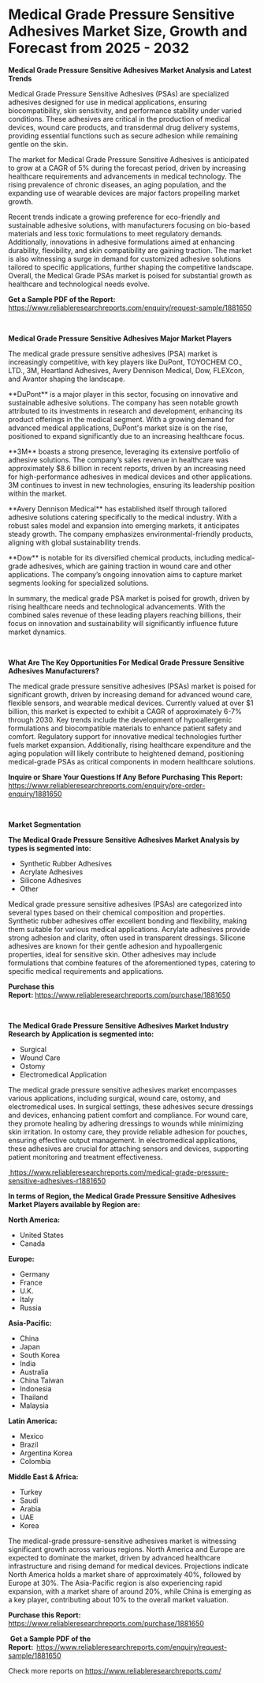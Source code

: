 <p><h1>Medical Grade Pressure Sensitive Adhesives Market Size, Growth and Forecast from 2025 - 2032</h1></p><p><strong>Medical Grade Pressure Sensitive Adhesives Market Analysis and Latest Trends</strong></p>
<p><p>Medical Grade Pressure Sensitive Adhesives (PSAs) are specialized adhesives designed for use in medical applications, ensuring biocompatibility, skin sensitivity, and performance stability under varied conditions. These adhesives are critical in the production of medical devices, wound care products, and transdermal drug delivery systems, providing essential functions such as secure adhesion while remaining gentle on the skin.</p><p>The market for Medical Grade Pressure Sensitive Adhesives is anticipated to grow at a CAGR of 5% during the forecast period, driven by increasing healthcare requirements and advancements in medical technology. The rising prevalence of chronic diseases, an aging population, and the expanding use of wearable devices are major factors propelling market growth. </p><p>Recent trends indicate a growing preference for eco-friendly and sustainable adhesive solutions, with manufacturers focusing on bio-based materials and less toxic formulations to meet regulatory demands. Additionally, innovations in adhesive formulations aimed at enhancing durability, flexibility, and skin compatibility are gaining traction. The market is also witnessing a surge in demand for customized adhesive solutions tailored to specific applications, further shaping the competitive landscape. Overall, the Medical Grade PSAs market is poised for substantial growth as healthcare and technological needs evolve.</p></p>
<p><strong>Get a Sample PDF of the Report:&nbsp;</strong> <a href="https://www.reliableresearchreports.com/enquiry/request-sample/1881650?utm_campaign=2146&utm_medium=2&utm_source=Github&utm_content=ia&utm_term=04022025&utm_id=medical-grade-pressure-sensitive-adhesives">https://www.reliableresearchreports.com/enquiry/request-sample/1881650</a></p>
<p>&nbsp;</p>
<p><strong>Medical Grade Pressure Sensitive Adhesives Major Market Players</strong></p>
<p><p>The medical grade pressure sensitive adhesives (PSA) market is increasingly competitive, with key players like DuPont, TOYOCHEM CO., LTD., 3M, Heartland Adhesives, Avery Dennison Medical, Dow, FLEXcon, and Avantor shaping the landscape.</p><p>**DuPont** is a major player in this sector, focusing on innovative and sustainable adhesive solutions. The company has seen notable growth attributed to its investments in research and development, enhancing its product offerings in the medical segment. With a growing demand for advanced medical applications, DuPont's market size is on the rise, positioned to expand significantly due to an increasing healthcare focus.</p><p>**3M** boasts a strong presence, leveraging its extensive portfolio of adhesive solutions. The company’s sales revenue in healthcare was approximately $8.6 billion in recent reports, driven by an increasing need for high-performance adhesives in medical devices and other applications. 3M continues to invest in new technologies, ensuring its leadership position within the market.</p><p>**Avery Dennison Medical** has established itself through tailored adhesive solutions catering specifically to the medical industry. With a robust sales model and expansion into emerging markets, it anticipates steady growth. The company emphasizes environmental-friendly products, aligning with global sustainability trends.</p><p>**Dow** is notable for its diversified chemical products, including medical-grade adhesives, which are gaining traction in wound care and other applications. The company’s ongoing innovation aims to capture market segments looking for specialized solutions.</p><p>In summary, the medical grade PSA market is poised for growth, driven by rising healthcare needs and technological advancements. With the combined sales revenue of these leading players reaching billions, their focus on innovation and sustainability will significantly influence future market dynamics.</p></p>
<p>&nbsp;</p>
<p><strong>What Are The Key Opportunities For Medical Grade Pressure Sensitive Adhesives Manufacturers?</strong></p>
<p><p>The medical grade pressure sensitive adhesives (PSAs) market is poised for significant growth, driven by increasing demand for advanced wound care, flexible sensors, and wearable medical devices. Currently valued at over $1 billion, this market is expected to exhibit a CAGR of approximately 6-7% through 2030. Key trends include the development of hypoallergenic formulations and biocompatible materials to enhance patient safety and comfort. Regulatory support for innovative medical technologies further fuels market expansion. Additionally, rising healthcare expenditure and the aging population will likely contribute to heightened demand, positioning medical-grade PSAs as critical components in modern healthcare solutions.</p></p>
<p><strong>Inquire or Share Your Questions If Any Before Purchasing This Report:</strong> <a href="https://www.reliableresearchreports.com/enquiry/pre-order-enquiry/1881650?utm_campaign=2146&utm_medium=2&utm_source=Github&utm_content=ia&utm_term=04022025&utm_id=medical-grade-pressure-sensitive-adhesives">https://www.reliableresearchreports.com/enquiry/pre-order-enquiry/1881650</a></p>
<p>&nbsp;</p>
<p><strong>Market Segmentation</strong></p>
<p><strong>The Medical Grade Pressure Sensitive Adhesives Market Analysis by types is segmented into:</strong></p>
<p><ul><li>Synthetic Rubber Adhesives</li><li>Acrylate Adhesives</li><li>Silicone Adhesives</li><li>Other</li></ul></p>
<p><p>Medical grade pressure sensitive adhesives (PSAs) are categorized into several types based on their chemical composition and properties. Synthetic rubber adhesives offer excellent bonding and flexibility, making them suitable for various medical applications. Acrylate adhesives provide strong adhesion and clarity, often used in transparent dressings. Silicone adhesives are known for their gentle adhesion and hypoallergenic properties, ideal for sensitive skin. Other adhesives may include formulations that combine features of the aforementioned types, catering to specific medical requirements and applications.</p></p>
<p><strong>Purchase this Report:&nbsp;</strong><a href="https://www.reliableresearchreports.com/purchase/1881650?utm_campaign=2146&utm_medium=2&utm_source=Github&utm_content=ia&utm_term=04022025&utm_id=medical-grade-pressure-sensitive-adhesives">https://www.reliableresearchreports.com/purchase/1881650</a></p>
<p>&nbsp;</p>
<p><strong>The Medical Grade Pressure Sensitive Adhesives Market Industry Research by Application is segmented into:</strong></p>
<p><ul><li>Surgical</li><li>Wound Care</li><li>Ostomy</li><li>Electromedical Application</li></ul></p>
<p><p>The medical grade pressure sensitive adhesives market encompasses various applications, including surgical, wound care, ostomy, and electromedical uses. In surgical settings, these adhesives secure dressings and devices, enhancing patient comfort and compliance. For wound care, they promote healing by adhering dressings to wounds while minimizing skin irritation. In ostomy care, they provide reliable adhesion for pouches, ensuring effective output management. In electromedical applications, these adhesives are crucial for attaching sensors and devices, supporting patient monitoring and treatment effectiveness.</p></p>
<p><a href="https://www.reliableresearchreports.com/medical-grade-pressure-sensitive-adhesives-r1881650?utm_campaign=2146&utm_medium=2&utm_source=Github&utm_content=ia&utm_term=04022025&utm_id=medical-grade-pressure-sensitive-adhesives">&nbsp;https://www.reliableresearchreports.com/medical-grade-pressure-sensitive-adhesives-r1881650</a></p>
<p><strong>In terms of Region, the Medical Grade Pressure Sensitive Adhesives Market Players available by Region are:</strong></p>
<p>
    <p> <strong> North America: </strong>
        <ul>
            <li>United States</li>
            <li>Canada</li>
        </ul>
        </p> 
    <p> <strong> Europe: </strong>
        <ul>
            <li>Germany</li>
            <li>France</li>
            <li>U.K.</li>
            <li>Italy</li>
            <li>Russia</li>
        </ul>
        </p> 
    <p> <strong> Asia-Pacific: </strong>
        <ul>
            <li>China</li>
            <li>Japan</li>
            <li>South Korea</li>
            <li>India</li>
            <li>Australia</li>
            <li>China Taiwan</li>
            <li>Indonesia</li>
            <li>Thailand</li>
            <li>Malaysia</li>
        </ul>
        </p> 
    <p> <strong> Latin America: </strong>
        <ul>
            <li>Mexico</li>
            <li>Brazil</li>
            <li>Argentina Korea</li>
            <li>Colombia</li>
        </ul>
        </p> 
    <p> <strong> Middle East & Africa: </strong>
        <ul>
            <li>Turkey</li>
            <li>Saudi</li>
            <li>Arabia</li>
            <li>UAE</li>
            <li>Korea</li>
        </ul>
    </p>
    </p>
<p><p>The medical-grade pressure-sensitive adhesives market is witnessing significant growth across various regions. North America and Europe are expected to dominate the market, driven by advanced healthcare infrastructure and rising demand for medical devices. Projections indicate North America holds a market share of approximately 40%, followed by Europe at 30%. The Asia-Pacific region is also experiencing rapid expansion, with a market share of around 20%, while China is emerging as a key player, contributing about 10% to the overall market valuation.</p></p>
<p><strong>Purchase this Report: </strong><a href="https://www.reliableresearchreports.com/purchase/1881650?utm_campaign=2146&utm_medium=2&utm_source=Github&utm_content=ia&utm_term=04022025&utm_id=medical-grade-pressure-sensitive-adhesives">https://www.reliableresearchreports.com/purchase/1881650</a></p>
<p>&nbsp;<strong>Get a Sample PDF of the Report:&nbsp;&nbsp;</strong><a href="https://www.reliableresearchreports.com/enquiry/request-sample/1881650?utm_campaign=2146&utm_medium=2&utm_source=Github&utm_content=ia&utm_term=04022025&utm_id=medical-grade-pressure-sensitive-adhesives">https://www.reliableresearchreports.com/enquiry/request-sample/1881650</a></p>
<p><strong></strong></p>
<p>Check more reports on <a href="https://www.reliableresearchreports.com/?utm_campaign=2146&utm_medium=2&utm_source=Github&utm_content=ia&utm_term=04022025&utm_id=medical-grade-pressure-sensitive-adhesives">https://www.reliableresearchreports.com/</a></p>
